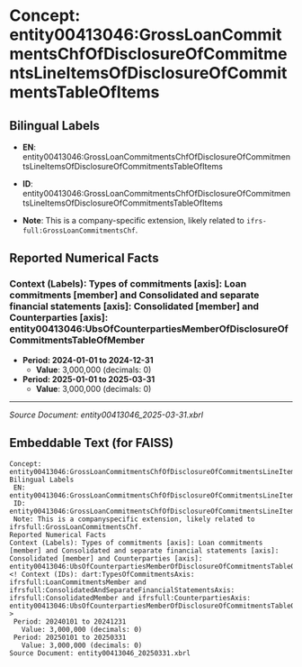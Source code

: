 # Concept: entity00413046:GrossLoanCommitmentsChfOfDisclosureOfCommitmentsLineItemsOfDisclosureOfCommitmentsTableOfItems

## Bilingual Labels
- **EN**: entity00413046:GrossLoanCommitmentsChfOfDisclosureOfCommitmentsLineItemsOfDisclosureOfCommitmentsTableOfItems

- **ID**: entity00413046:GrossLoanCommitmentsChfOfDisclosureOfCommitmentsLineItemsOfDisclosureOfCommitmentsTableOfItems
- **Note**: This is a company-specific extension, likely related to `ifrs-full:GrossLoanCommitmentsChf`.

## Reported Numerical Facts

### **Context (Labels): Types of commitments [axis]: Loan commitments [member] and Consolidated and separate financial statements [axis]: Consolidated [member] and Counterparties [axis]: entity00413046:UbsOfCounterpartiesMemberOfDisclosureOfCommitmentsTableOfMember**
<!-- Context (IDs): dart:TypesOfCommitmentsAxis: ifrs-full:LoanCommitmentsMember and ifrs-full:ConsolidatedAndSeparateFinancialStatementsAxis: ifrs-full:ConsolidatedMember and ifrs-full:CounterpartiesAxis: entity00413046:UbsOfCounterpartiesMemberOfDisclosureOfCommitmentsTableOfMember -->
- **Period: 2024-01-01 to 2024-12-31**
  - **Value**: 3,000,000 (decimals: 0)
- **Period: 2025-01-01 to 2025-03-31**
  - **Value**: 3,000,000 (decimals: 0)

---
*Source Document: entity00413046_2025-03-31.xbrl*
## Embeddable Text (for FAISS)
```text
Concept: entity00413046:GrossLoanCommitmentsChfOfDisclosureOfCommitmentsLineItemsOfDisclosureOfCommitmentsTableOfItems
Bilingual Labels
 EN: entity00413046:GrossLoanCommitmentsChfOfDisclosureOfCommitmentsLineItemsOfDisclosureOfCommitmentsTableOfItems
 ID: entity00413046:GrossLoanCommitmentsChfOfDisclosureOfCommitmentsLineItemsOfDisclosureOfCommitmentsTableOfItems
 Note: This is a companyspecific extension, likely related to ifrsfull:GrossLoanCommitmentsChf.
Reported Numerical Facts
Context (Labels): Types of commitments [axis]: Loan commitments [member] and Consolidated and separate financial statements [axis]: Consolidated [member] and Counterparties [axis]: entity00413046:UbsOfCounterpartiesMemberOfDisclosureOfCommitmentsTableOfMember
<! Context (IDs): dart:TypesOfCommitmentsAxis: ifrsfull:LoanCommitmentsMember and ifrsfull:ConsolidatedAndSeparateFinancialStatementsAxis: ifrsfull:ConsolidatedMember and ifrsfull:CounterpartiesAxis: entity00413046:UbsOfCounterpartiesMemberOfDisclosureOfCommitmentsTableOfMember >
 Period: 20240101 to 20241231
   Value: 3,000,000 (decimals: 0)
 Period: 20250101 to 20250331
   Value: 3,000,000 (decimals: 0)
Source Document: entity00413046_20250331.xbrl
```